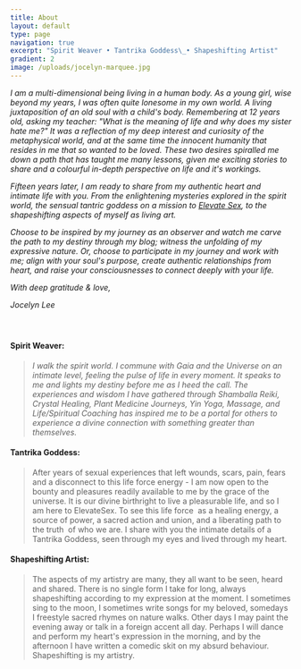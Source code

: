 ```yaml
---
title: About
layout: default
type: page
navigation: true
excerpt: "Spirit Weaver • Tantrika Goddess\_• Shapeshifting Artist"
gradient: 2
image: /uploads/jocelyn-marquee.jpg
---
```



*I am a multi-dimensional being living in a human body. As a young girl, wise beyond my years, I was often quite lonesome in my own world. A living juxtaposition of an old soul with a child's body. Remembering at 12 years old, asking my teacher: "What is the meaning of life and why does my sister hate me?" It was a reflection of my deep interest and curiosity of the metaphysical world, and at the same time the innocent humanity that resides in me that so wanted to be loved. These two desires spiralled me down a path that has taught me many lessons, given me exciting stories to share and a colourful in-depth perspective on life and it's workings.&nbsp;*

*Fifteen years later, I am ready to share from my authentic heart and intimate life with you. From the enlightening mysteries explored in the spirit world, the sensual tantric goddess on a mission to [Elevate Sex](www.elevatesex.com), to the shapeshifting aspects of myself as living art.&nbsp;*

*Choose to be inspired by my journey as an observer and watch me carve the path to my destiny through my blog; witness the unfolding of my expressive nature. Or, choose to participate in my journey and work with me; align with your soul's purpose, create authentic relationships from heart, and raise your consciousnesses to connect deeply with your life.&nbsp;*

*With deep gratitude & love,*

*Jocelyn Lee*

#### &nbsp;

#### Spirit Weaver:

> *I walk the spirit world. I commune with Gaia and the Universe on an intimate level, feeling the pulse of life in every moment. It speaks to me and lights my destiny before me as I heed the call. The experiences and wisdom I have gathered through Shamballa Reiki, Crystal Healing, Plant Medicine Journeys, Yin Yoga, Massage, and Life/Spiritual Coaching has inspired me to be a portal for others to experience a divine connection with something greater than themselves.&nbsp;*

#### Tantrika Goddess:

> After years of sexual experiences that left wounds, scars, pain, fears and a disconnect to this life force energy - I am now open to the bounty and pleasures readily available to me by the grace of the universe. It is our divine birthright to live a pleasurable life, and so I am here to ElevateSex. To see this life force &nbsp;as a healing energy, a source of power, a sacred action and union, and a liberating path to the truth &nbsp;of who we are. I share with you the intimate details of a Tantrika Goddess, seen through my eyes and lived through my heart.

#### Shapeshifting Artist:

> The aspects of my artistry are many, they all want to be seen, heard and shared. There is no single form I take for long, always shapeshifting according to my expression at the moment. I sometimes sing to the moon, I sometimes write songs for my beloved, somedays I freestyle sacred rhymes on nature walks. Other days I may paint the evening away or talk in a foreign accent all day. Perhaps I will dance and perform my heart's expression in the morning, and by the afternoon I have written a comedic skit on my absurd behaviour. &nbsp; Shapeshifting is my artistry.&nbsp;